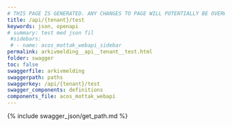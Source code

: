 ```yaml
---
# THIS PAGE IS GENERATED. ANY CHANGES TO PAGE WILL POTENTIALLY BE OVERWRITTEN.
title: /api/{tenant}/test
keywords: json, openapi
# summary: test med json fil
 #sidebars: 
 # - name: acos_mottak_webapi_sidebar
permalink: arkivmelding__api__tenant__test.html
folder: swagger
toc: false
swaggerfile: arkivmelding
swaggerpath: paths
swaggerkey: /api/{tenant}/test
swagger_components: definitions
components_file: acos_mottak_webapi
---
```

{% include swagger_json/get_path.md %}
